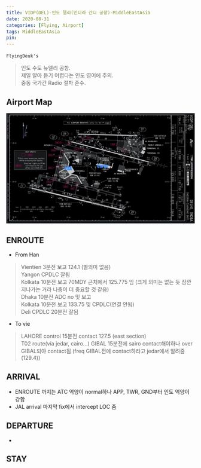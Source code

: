 ```yaml
---
title: VIDP(DEL)-인도 델리(인디라 간디 공항)-MiddleEastAsia
date: 2020-08-31
categories: [Flying, Airport]
tags: MiddleEastAsia
pin:
---
```

`FlyingDeuk's`
>인도 수도 뉴델리 공항. <br>
제일 알아 듣기 어렵다는 인도 영어에 주의.<br>
중동 국가간 Radio 절차 준수.


## Airport Map
![del](/img/flying/airport/del_ap.jpg)

## ENROUTE
- From Han
>Vientien 3분전 보고 124.1 (별의미 없음) <br>
Yangon CPDLC 잘됨 <br>
Kolkata 10분전 보고 70MDY 근처에서 125.775 임 (크게 의미는 없는 듯 잠깐 지나가는 거라 나중이 더 중요할 것 같음) <br>
Dhaka 10분전 ADC no 및 보고 <br>
Kolkata 10분전 보고 133.75 및 CPDLC(연결 안됨) <br>
Deli CPDLC 20분전 잘됨 <br>

- To vie
>LAHORE control 15분전 contact 127.5 (east section)<br>
T02 route(via jedar, cairo...) GIBAL 15분전에 sairo contact해야하나 over GIBAL되야 contact됨 (freq GIBAL전에 contact하라고 jedar에서 알려줌 (129.4))


## ARRIVAL
- ENROUTE 까지는 ATC 억양이 normal하나 APP, TWR, GND부터 인도 억양이 강함
- JAL arrival 마지막 fix에서 intercept LOC 줌



## DEPARTURE
-


## STAY
